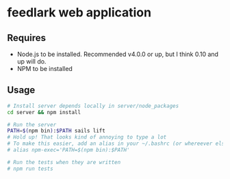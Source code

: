 feedlark web application
========================

Requires
--------

- Node.js to be installed.
Recommended v4.0.0 or up, but I think 0.10 and up will do.
- NPM to be installed

Usage
-----

```sh
# Install server depends locally in server/node_packages
cd server && npm install

# Run the server
PATH=$(npm bin):$PATH sails lift
# Hold up! That looks kind of annoying to type a lot
# To make this easier, add an alias in your ~/.bashrc (or whereever else it is)
# alias npm-exec='PATH=$(npm bin):$PATH'

# Run the tests when they are written
# npm run tests
```
